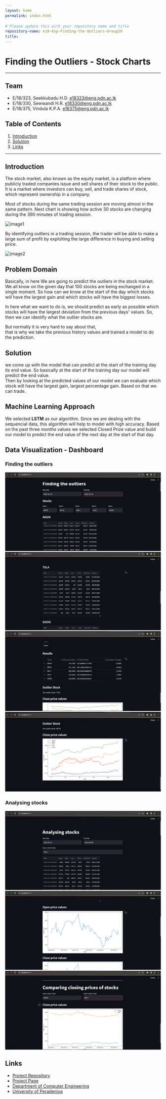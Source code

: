```yaml
---
layout: home
permalink: index.html

# Please update this with your repository name and title
repository-name: e18-6sp-Finding-the-Outliers-Group20
title:
---
```


[comment]: # "This is the standard layout for the project, but you can clean this and use your own template"

# Finding the Outliers - Stock Charts

---




## Team
-  E/18/323, Seekkubadu H.D. [e18323@eng.pdn.ac.lk](mailto:e18323@eng.pdn.ac.lk)
-  E/18/330, Sewwandi H.R. [e18330@eng.pdn.ac.lk](mailto:e18330@eng.pdn.ac.lk)
-  E/18/375, Vindula K.P.A. [e18375@eng.pdn.ac.lk](mailto:e18375@eng.pdn.ac.lk)

## Table of Contents
1. [Introduction](#introduction)
2. [Solution](#other-sub-topics)
3. [Links](#links)

---

## Introduction

The stock market, also known as the equity market, is a platform where publicly traded companies issue and sell shares of their stock to the public. It is a market where investors can buy, sell, and trade shares of stock, which represent ownership in a company.

Most of stocks during the same trading session are moving almost in the same pattern.
Next chart is showing how active 30 stocks are changing during the 390 minutes of trading session.

![image1](./images/image1.png)

By identifying outliers in a trading session, the trader will be able to make a large sum of profit by exploiting the large difference in buying and selling price.

![image2](./images/image2.png)

## Problem Domain

Basically, in here We are going to predict the outliers in the stock market.  We all know on the given day that 100 stocks are being exchanged in a single moment. So how can we know at the start of the day which stocks will have the largest gain and which stocks will have the biggest losses. 

In here what we want to do is, we should predict as early as possible which stocks will have the largest deviation from the previous days' values. So, then we can identify what the outlier stocks are.

But normally it is very hard to say about that,  
that is why we take the previous history values and trained a model to do the prediction.

## Solution

we come up with the model that can predict at the start of the training day its end value. So basically at the start of the training day our model will predict the end value.  
Then by looking at the predicted values of our model we can evaluate which stock will have the largest gain, largest percentage gain. Based on that we can trade.  

## Machine Learning Approach

We selected **LSTM** as our algorithm. Since we are dealing with the sequencial data, this algorithm will help to model with high accuracy. Based on the past three months values we selected Closed Prize value and build our model to predict the end value of the next day at the start of that day. 

## Data Visualization - Dashboard

### Finding the outliers

![Screenshot1](./images/Screenshot1.png)
![Screenshot2](./images/Screenshot2.png)
![Screenshot4](./images/Screenshot4.png)
![Screenshot3](./images/Screenshot3.png)

### Analysing stocks

![Screenshot5](./images/Screenshot5.png)
![Screenshot6](./images/Screenshot6.png)
![Screenshot8](./images/Screenshot8.png)

## Links

- [Project Repository](https://github.com/cepdnaclk/e18-6sp-Finding-the-Outliers-Group20/)
- [Project Page](https://cepdnaclk.github.io/e18-6sp-Finding-the-Outliers-Group20/)
- [Department of Computer Engineering](http://www.ce.pdn.ac.lk/)
- [University of Peradeniya](https://eng.pdn.ac.lk/)


[//]: # (Please refer this to learn more about Markdown syntax)
[//]: # (https://github.com/adam-p/markdown-here/wiki/Markdown-Cheatsheet)
